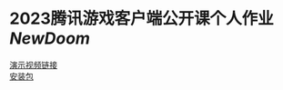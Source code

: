 # 2023腾讯游戏客户端公开课个人作业 ***NewDoom***
[演示视频链接](https://share.weiyun.com/lgHBoM0E)  
[安装包](https://share.weiyun.com/VFJQW2oa)
